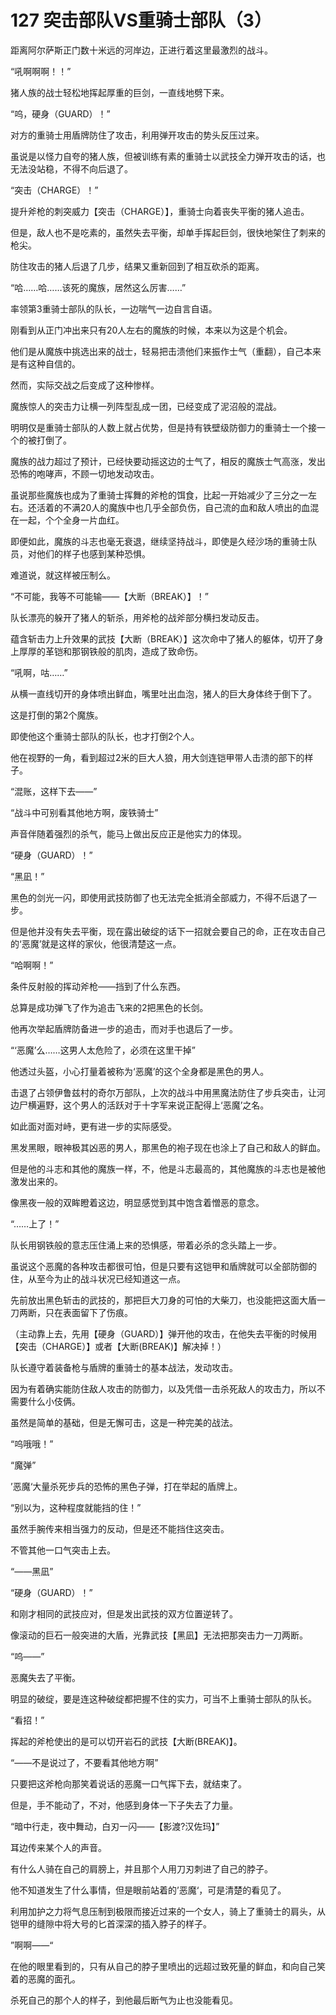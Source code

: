 # 127 突击部队VS重骑士部队（3）

距离阿尔萨斯正门数十米远的河岸边，正进行着这里最激烈的战斗。

“吼啊啊啊！！”

猪人族的战士轻松地挥起厚重的巨剑，一直线地劈下来。

“呜，硬身（GUARD）！”

对方的重骑士用盾牌防住了攻击，利用弹开攻击的势头反压过来。

虽说是以怪力自夸的猪人族，但被训练有素的重骑士以武技全力弹开攻击的话，也无法没站稳，不得不向后退了。

“突击（CHARGE）！”

提升斧枪的刺突威力【突击（CHARGE）】，重骑士向着丧失平衡的猪人追击。

但是，敌人也不是吃素的，虽然失去平衡，却单手挥起巨剑，很快地架住了刺来的枪尖。

防住攻击的猪人后退了几步，结果又重新回到了相互砍杀的距离。

“哈……哈……该死的魔族，居然这么厉害……”

率领第3重骑士部队的队长，一边喘气一边自言自语。

刚看到从正门冲出来只有20人左右的魔族的时候，本来以为这是个机会。

他们是从魔族中挑选出来的战士，轻易把击溃他们来振作士气（重翻），自己本来是有这种自信的。

然而，实际交战之后变成了这种惨样。

魔族惊人的突击力让横一列阵型乱成一团，已经变成了泥沼般的混战。

明明仅是重骑士部队的人数上就占优势，但是持有铁壁级防御力的重骑士一个接一个的被打倒了。

魔族的战力超过了预计，已经快要动摇这边的士气了，相反的魔族士气高涨，发出恐怖的咆哮声，不顾一切地发动攻击。

虽说那些魔族也成为了重骑士挥舞的斧枪的饵食，比起一开始减少了三分之一左右。还活着的不满20人的魔族中也几乎全部负伤，自己流的血和敌人喷出的血混在一起，个个全身一片血红。

即便如此，魔族的斗志也毫无衰退，继续坚持战斗，即使是久经沙场的重骑士队员，对他们的样子也感到某种恐惧。

难道说，就这样被压制么。

“不可能，我等不可能输——【大断（BREAK）】！”

队长漂亮的躲开了猪人的斩杀，用斧枪的战斧部分横扫发动反击。

蕴含斩击力上升效果的武技【大断（BREAK）】这次命中了猪人的躯体，切开了身上厚厚的革铠和那钢铁般的肌肉，造成了致命伤。

“吼啊，咕……”

从横一直线切开的身体喷出鲜血，嘴里吐出血泡，猪人的巨大身体终于倒下了。

这是打倒的第2个魔族。

即使他这个重骑士部队的队长，也才打倒2个人。

他在视野的一角，看到超过2米的巨大人狼，用大剑连铠甲带人击溃的部下的样子。

“混账，这样下去——”

“战斗中可别看其他地方啊，废铁骑士”

声音伴随着强烈的杀气，能马上做出反应正是他实力的体现。

“硬身（GUARD）！”

“黑凪！”

黑色的剑光一闪，即使用武技防御了也无法完全抵消全部威力，不得不后退了一步。

但是他并没有失去平衡，现在露出破绽的话下一招就会要自己的命，正在攻击自己的‘恶魔’就是这样的家伙，他很清楚这一点。

“哈啊啊！”

条件反射般的挥动斧枪——挡到了什么东西。

总算是成功弹飞了作为追击飞来的2把黑色的长剑。

他再次举起盾牌防备进一步的追击，而对手也退后了一步。

“‘恶魔’么……这男人太危险了，必须在这里干掉”

他透过头盔，小心打量着被称为‘恶魔’的这个全身都是黑色的男人。

击退了占领伊鲁兹村的奇尔万部队，上次的战斗中用黑魔法防住了步兵突击，让河边尸横遍野，这个男人的活跃对于十字军来说正配得上‘恶魔’之名。

如此面对面对峙，更有进一步的实际感受。

黑发黑眼，眼神极其凶恶的男人，那黑色的袍子现在也涂上了自己和敌人的鲜血。

但是他的斗志和其他的魔族一样，不，他是斗志最高的，其他魔族的斗志也是被他激发出来的。

像黑夜一般的双眸瞪着这边，明显感觉到其中饱含着憎恶的意念。

“……上了！”

队长用钢铁般的意志压住涌上来的恐惧感，带着必杀的念头踏上一步。

虽说这个恶魔的各种攻击都很可怕，但是只要有这铠甲和盾牌就可以全部防御的住，从至今为止的战斗状况已经知道这一点。

先前放出黑色斩击的武技的，那把巨大刀身的可怕的大柴刀，也没能把这面大盾一刀两断，只在表面留下了伤痕。

（主动靠上去，先用【硬身（GUARD）】弹开他的攻击，在他失去平衡的时候用【突击（CHARGE）】或者【大断(BREAK)】解决掉！）

队长遵守着装备枪与盾牌的重骑士的基本战法，发动攻击。

因为有着确实能防住敌人攻击的防御力，以及凭借一击杀死敌人的攻击力，所以不需要什么小伎俩。

虽然是简单的基础，但是无懈可击，这是一种完美的战法。

“呜哦哦！”

“魔弹”

’恶魔‘大量杀死步兵的恐怖的黑色子弹，打在举起的盾牌上。

“别以为，这种程度就能挡的住！”

虽然手腕传来相当强力的反动，但是还不能挡住这突击。

不管其他一口气突击上去。

“——黑凪”

“硬身（GUARD）！”

和刚才相同的武技应对，但是发出武技的双方位置逆转了。

像滚动的巨石一般突进的大盾，光靠武技【黑凪】无法把那突击力一刀两断。

“呜——”

恶魔失去了平衡。

明显的破绽，要是连这种破绽都把握不住的实力，可当不上重骑士部队的队长。

“看招！”

挥起的斧枪使出的是可以切开岩石的武技【大断(BREAK)】。

“——不是说过了，不要看其他地方啊”

只要把这斧枪向那笑着说话的恶魔一口气挥下去，就结束了。

但是，手不能动了，不对，他感到身体一下子失去了力量。

“暗中行走，夜中舞动，白刃一闪——【影渡?汉佐玛】”

耳边传来某个人的声音。

有什么人骑在自己的肩膀上，并且那个人用刀刃刺进了自己的脖子。

他不知道发生了什么事情，但是眼前站着的’恶魔‘，可是清楚的看见了。

利用加护之力将气息压制到极限而接近过来的一个女人，骑上了重骑士的肩头，从铠甲的缝隙中将大号的匕首深深的插入脖子的样子。

”啊啊——“

在他的眼里看到的，只有从自己的脖子里喷出的远超过致死量的鲜血，和向自己笑着的恶魔的面孔。

杀死自己的那个人的样子，到他最后断气为止也没能看见。
